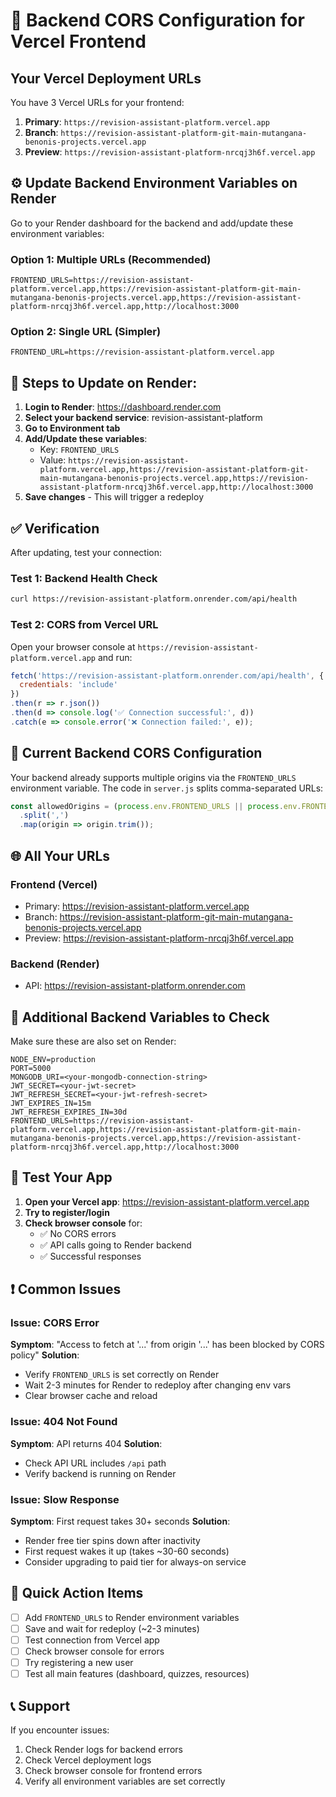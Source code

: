 # 🚀 Backend CORS Configuration for Vercel Frontend

## Your Vercel Deployment URLs
You have 3 Vercel URLs for your frontend:
1. **Primary**: `https://revision-assistant-platform.vercel.app`
2. **Branch**: `https://revision-assistant-platform-git-main-mutangana-benonis-projects.vercel.app`
3. **Preview**: `https://revision-assistant-platform-nrcqj3h6f.vercel.app`

## ⚙️ Update Backend Environment Variables on Render

Go to your Render dashboard for the backend and add/update these environment variables:

### Option 1: Multiple URLs (Recommended)
```
FRONTEND_URLS=https://revision-assistant-platform.vercel.app,https://revision-assistant-platform-git-main-mutangana-benonis-projects.vercel.app,https://revision-assistant-platform-nrcqj3h6f.vercel.app,http://localhost:3000
```

### Option 2: Single URL (Simpler)
```
FRONTEND_URL=https://revision-assistant-platform.vercel.app
```

## 📝 Steps to Update on Render:

1. **Login to Render**: https://dashboard.render.com
2. **Select your backend service**: revision-assistant-platform
3. **Go to Environment tab**
4. **Add/Update these variables**:
   - Key: `FRONTEND_URLS`
   - Value: `https://revision-assistant-platform.vercel.app,https://revision-assistant-platform-git-main-mutangana-benonis-projects.vercel.app,https://revision-assistant-platform-nrcqj3h6f.vercel.app,http://localhost:3000`
5. **Save changes** - This will trigger a redeploy

## ✅ Verification

After updating, test your connection:

### Test 1: Backend Health Check
```bash
curl https://revision-assistant-platform.onrender.com/api/health
```

### Test 2: CORS from Vercel URL
Open your browser console at `https://revision-assistant-platform.vercel.app` and run:
```javascript
fetch('https://revision-assistant-platform.onrender.com/api/health', {
  credentials: 'include'
})
.then(r => r.json())
.then(d => console.log('✅ Connection successful:', d))
.catch(e => console.error('❌ Connection failed:', e));
```

## 🔧 Current Backend CORS Configuration

Your backend already supports multiple origins via the `FRONTEND_URLS` environment variable. The code in `server.js` splits comma-separated URLs:

```javascript
const allowedOrigins = (process.env.FRONTEND_URLS || process.env.FRONTEND_URL || 'http://localhost:3000')
  .split(',')
  .map(origin => origin.trim());
```

## 🌐 All Your URLs

### Frontend (Vercel)
- Primary: https://revision-assistant-platform.vercel.app
- Branch: https://revision-assistant-platform-git-main-mutangana-benonis-projects.vercel.app  
- Preview: https://revision-assistant-platform-nrcqj3h6f.vercel.app

### Backend (Render)
- API: https://revision-assistant-platform.onrender.com

## 🔐 Additional Backend Variables to Check

Make sure these are also set on Render:

```env
NODE_ENV=production
PORT=5000
MONGODB_URI=<your-mongodb-connection-string>
JWT_SECRET=<your-jwt-secret>
JWT_REFRESH_SECRET=<your-jwt-refresh-secret>
JWT_EXPIRES_IN=15m
JWT_REFRESH_EXPIRES_IN=30d
FRONTEND_URLS=https://revision-assistant-platform.vercel.app,https://revision-assistant-platform-git-main-mutangana-benonis-projects.vercel.app,https://revision-assistant-platform-nrcqj3h6f.vercel.app,http://localhost:3000
```

## 📱 Test Your App

1. **Open your Vercel app**: https://revision-assistant-platform.vercel.app
2. **Try to register/login**
3. **Check browser console** for:
   - ✅ No CORS errors
   - ✅ API calls going to Render backend
   - ✅ Successful responses

## ❗ Common Issues

### Issue: CORS Error
**Symptom**: "Access to fetch at '...' from origin '...' has been blocked by CORS policy"
**Solution**: 
- Verify `FRONTEND_URLS` is set correctly on Render
- Wait 2-3 minutes for Render to redeploy after changing env vars
- Clear browser cache and reload

### Issue: 404 Not Found
**Symptom**: API returns 404
**Solution**: 
- Check API URL includes `/api` path
- Verify backend is running on Render

### Issue: Slow Response
**Symptom**: First request takes 30+ seconds
**Solution**: 
- Render free tier spins down after inactivity
- First request wakes it up (takes ~30-60 seconds)
- Consider upgrading to paid tier for always-on service

## 🎯 Quick Action Items

- [ ] Add `FRONTEND_URLS` to Render environment variables
- [ ] Save and wait for redeploy (~2-3 minutes)
- [ ] Test connection from Vercel app
- [ ] Check browser console for errors
- [ ] Try registering a new user
- [ ] Test all main features (dashboard, quizzes, resources)

## 📞 Support

If you encounter issues:
1. Check Render logs for backend errors
2. Check Vercel deployment logs
3. Check browser console for frontend errors
4. Verify all environment variables are set correctly
